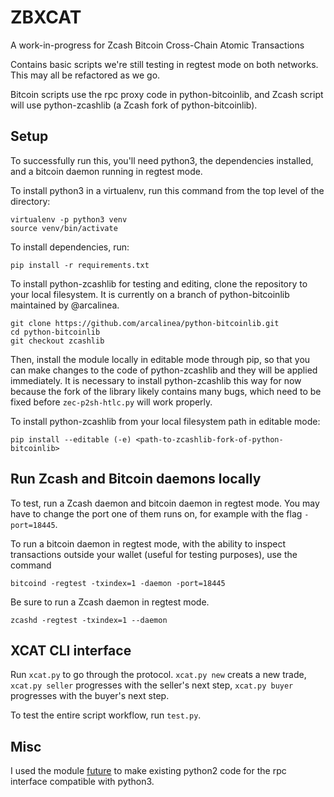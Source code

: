 # ZBXCAT

A work-in-progress for Zcash Bitcoin Cross-Chain Atomic Transactions

Contains basic scripts we're still testing in regtest mode on both networks. This may all be refactored as we go.

Bitcoin scripts use the rpc proxy code in python-bitcoinlib, and Zcash script will use python-zcashlib (a Zcash fork of python-bitcoinlib).

## Setup

To successfully run this, you'll need python3, the dependencies installed, and a bitcoin daemon running in regtest mode.

To install python3 in a virtualenv, run this command from the top level of the directory:
```
virtualenv -p python3 venv
source venv/bin/activate
```

To install dependencies, run:
```
pip install -r requirements.txt
```

To install python-zcashlib for testing and editing, clone the repository to your local filesystem. It is currently on a branch of python-bitcoinlib maintained by @arcalinea.

```
git clone https://github.com/arcalinea/python-bitcoinlib.git
cd python-bitcoinlib
git checkout zcashlib
```

Then, install the module locally in editable mode through pip, so that you can make changes to the code of python-zcashlib and they will be applied immediately. It is necessary to install python-zcashlib this way for now because the fork of the library likely contains many bugs, which need to be fixed before `zec-p2sh-htlc.py` will work properly.

To install python-zcashlib from your local filesystem path in editable mode:

`pip install --editable (-e) <path-to-zcashlib-fork-of-python-bitcoinlib>`

## Run Zcash and Bitcoin daemons locally

To test, run a Zcash daemon and bitcoin daemon in regtest mode. You may have to change the port one of them runs on, for example with the flag `-port=18445`.

To run a bitcoin daemon in regtest mode, with the ability to inspect transactions outside your wallet (useful for testing purposes), use the command
```
bitcoind -regtest -txindex=1 -daemon -port=18445
```

Be sure to run a Zcash daemon in regtest mode.
```
zcashd -regtest -txindex=1 --daemon
```

## XCAT CLI interface

Run `xcat.py` to go through the protocol. `xcat.py new` creats a new trade, `xcat.py seller` progresses with the seller's next step, `xcat.py buyer` progresses with the buyer's next step.

To test the entire script workflow, run `test.py`.

## Misc

I used the module [future](http://python-future.org/futurize.html) to make existing python2 code for the rpc interface compatible with python3.
